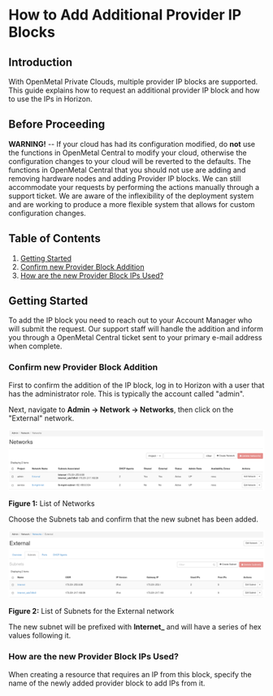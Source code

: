 # How to Add Additional Provider IP Blocks

## Introduction

With OpenMetal Private Clouds, multiple provider IP blocks are
supported. This guide explains how to request an additional provider IP
block and how to use the IPs in Horizon.

## Before Proceeding

**WARNING\!** -- If your cloud has had its configuration modified, do
**not** use the functions in OpenMetal Central to modify your cloud,
otherwise the configuration changes to your cloud will be reverted to
the defaults. The functions in OpenMetal Central that you should not use
are adding and removing hardware nodes and adding Provider IP blocks. We
can still accommodate your requests by performing the actions manually
through a support ticket. We are aware of the inflexibility of the
deployment system and are working to produce a more flexible system that
allows for custom configuration changes.

## Table of Contents

1. [Getting
    Started](add-provider-ips#getting-started)
2. [Confirm new Provider Block
    Addition](add-provider-ips#confirm-new-provider-block-addition)
3. [How are the new Provider Block IPs
    Used?](add-provider-ips#how-are-the-new-provider-block-ips-used)

## Getting Started

To add the IP block you need to reach out to your Account Manager who
will submit the request. Our support staff will handle the addition and
inform you through a OpenMetal Central ticket sent to your primary
e-mail address when complete.

### Confirm new Provider Block Addition

First to confirm the addition of the IP block, log in to Horizon with a
user that has the administrator role. This is typically the account
called "admin".

Next, navigate to **Admin -\> Network -\> Networks**, then click on the
"External" network.

![image](images/provider-block-list.png)

**Figure 1:** List of Networks

Choose the Subnets tab and confirm that the new subnet has been added.

![image](images/provider-block-list-2.png)

**Figure 2:** List of Subnets for the External network

The new subnet will be prefixed with **Internet\_** and will have a
series of hex values following it.

### How are the new Provider Block IPs Used?

When creating a resource that requires an IP from this block, specify
the name of the newly added provider block to add IPs from it.
